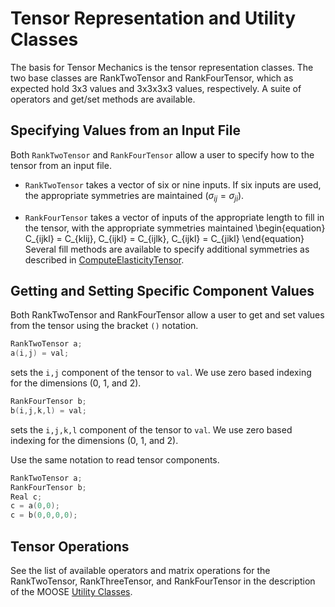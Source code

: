 # Tensor Representation and Utility Classes

 The basis for Tensor Mechanics is the tensor representation classes.  The two base classes are
 RankTwoTensor and RankFourTensor, which as expected hold 3x3 values and 3x3x3x3 values,
 respectively.  A suite of operators and get/set methods are available.

## Specifying Values from an Input File


Both `RankTwoTensor` and `RankFourTensor` allow a user to specify how to the tensor from an input
file.

- `RankTwoTensor` takes a vector of six or nine inputs.  If six inputs are used, the appropriate
  symmetries are maintained ($\sigma_{ij} = \sigma_{ji}$).

- `RankFourTensor` takes a vector of inputs of the appropriate length to fill in
  the tensor, with the appropriate symmetries maintained
  \begin{equation}
    C_{ijkl} = C_{klij}, C_{ijkl} = C_{ijlk}, C_{ijkl} = C_{jikl}
  \end{equation}
  Several fill methods are available to specify additional symmetries as described
  in [ComputeElasticityTensor](/ComputeElasticityTensor.md).

## Getting and Setting Specific Component Values

Both RankTwoTensor and RankFourTensor allow a user to get and set values from the tensor using the
bracket `()` notation.

```cpp
RankTwoTensor a;
a(i,j) = val;
```

sets the `i,j` component of the tensor to `val`. We use zero based indexing for the dimensions (0, 1,
and 2).

```cpp
RankFourTensor b;
b(i,j,k,l) = val;
```

sets the `i,j,k,l` component of the tensor to `val`. We use zero based indexing for the dimensions
(0, 1, and 2).

Use the same notation to read tensor components.

```cpp
RankTwoTensor a;
RankFourTensor b;
Real c;
c = a(0,0);
c = b(0,0,0,0);
```

## Tensor Operations

See the list of available operators and matrix operations for the RankTwoTensor,
RankThreeTensor, and RankFourTensor in the description of the MOOSE
[Utility Classes](/framework_development/moose_utils.md).
